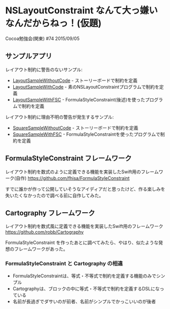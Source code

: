 # NSLayoutConstraint なんて大っ嫌いなんだからねっ！(仮題)

Cocoa勉強会(関東) #74 2015/09/05


## サンプルアプリ

レイアウト制約に警告のないサンプル:
* [LayoutSampleWithoutCode](https://github.com/fhisa/CocoaStudy/tree/master/20150905/LayoutSampleWithoutCode) - ストーリーボードで制約を定義
* [LayoutSampleWithCode](https://github.com/fhisa/CocoaStudy/tree/master/20150905/LayoutSampleWithCode) - 素のNSLayoutConstraintプログラムで制約を定義
* [LayoutSampleWithFSC](https://github.com/fhisa/CocoaStudy/tree/master/20150905/LayoutSampleWithFSC) - FormulaStyleConstraint(後述)を使ったプログラムで制約を定義

レイアウト制約に理由不明の警告が発生するサンプル:
* [SquareSampleWithoutCode](https://github.com/fhisa/CocoaStudy/tree/master/20150905/SquareSampleWithoutCode) - ストーリーボードで制約を定義
* [SquareSampleWithFSC](https://github.com/fhisa/CocoaStudy/tree/master/20150905/SquareSampleWithFSC) - FormulaStyleConstraintを使ったプログラムで制約を定義

## FormulaStyleConstraint フレームワーク

レイアウト制約を数式のように定義できる機能を実装したSwift用のフレームワーク(自作)
https://github.com/fhisa/FormulaStyleConstraint

すでに誰かが作って公開していそうなアイディアだと思ったけど、作る楽しみを失いたくなかったので調べる前に自作してみた。

## Cartography フレームワーク

レイアウト制約を数式風に定義できる機能を実装したSwift用のフレームワーク
https://github.com/robb/Cartography

FormulaStyleConstraint を作ったあとに調べてみたら、やはり、似たような発想のフレームワークがあった。

### FormulaStyleConstraint と Cartography の相違

* FormulaStyleConstraintは、等式・不等式で制約を定義する機能のみでシンプル
* Cartographyは、ブロックの中に等式・不等式で制約を定義するDSLになっている
* 名前が長過ぎでダサいのが前者、名前がシンプルでかっこいいのが後者
